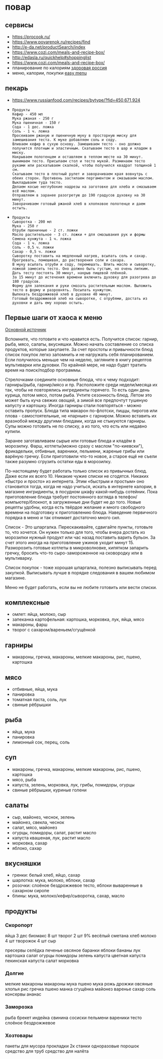 # повар

## сервисы

 * https://procook.ru/
 * https://www.povarenok.ru/recipes/find
 * http://e-da.net/productSearch/index
 * https://www.cozi.com/meals-and-recipe-box/
 * http://edasla.ru/quickhelp#shoppinglist
 * https://www.cozi.com/meals-and-recipe-box/
 * планирование по калориям [здоровая россия](https://www.cozi.com/meals-and-recipe-box/)
 * меню, калории, покупки [easy menu](https://www.youtube.com/watch?v=uBImOEYmb38&feature=emb_logo)

## пекарь

 * https://www.russianfood.com/recipes/bytype/?fid=450,671,924

 *
	```
	Продукты
	Кефир - 450 мл
	Мука ржаная - 250 г
	Мука пшеничная - 150 г
	Сода - 1 дес. ложка
	Соль - 1 ч. ложка
	Просеиваем ржаную и пшеничную муку в просторную миску для замешивания теста. К муке добавляем соль и соду.
	Вливаем кефир в сухую основу. Замешиваем тесто - оно должно получится плотным и эластичным. Скатываем тесто в шар и кладем в миску.
	Накрываем полотенцем и оставляем в теплом месте на 30 минут.
	вынимаем тесто. Присыпаем стол и тесто мукой. Разминаем тесто руками или раскатываем скалкой, чтобы получился квадрат толщиной 1 см.
	Скатываем тесто в плотный рулет и заворачиваем края вовнутрь с обеих сторон. Противень застилаем пергаментом и смазываем маслом. Выкладываем туда тесто.
	Делаем косые неглубокие надрезы на заготовке для хлеба и смазываем всё маслом.
	Отправляем в заранее разогретую до 190 градусов духовку на 30 минут.
	Заворачиваем готовый ржаной хлеб в хлопковое полотенце и даем остыть.
	```
 *
	```
	Продукты
	Сыворотка - 200 мл
	Мука - 250 г
	Отруби пшеничные - 2 ст. ложки
	Масло растительное - 3 ст. ложки + для смазывания рук и формы
	Семена кунжута - 1 ч. ложка
	Сода - 1 ч. ложка
	Соль - 0,5 ч. ложки
	Сахар - 0,5 ч. ложки
	Сыворотку поставить на медленный нагрев, всыпать соль и сахар. Прогревать, помешивая, до растворения соли и сахара.
	В муку всыпать отруби и соду, перемешать. Влить масло и сыворотку, ложкой замесить тесто. Оно должно быть густым, но очень липким.
	Дать тесту постоять 30 минут, накрыв пищевой плёнкой.
	За 15 минут до истечения времени включить духовку для разогрева до 180 градусов.
	Форму для запекания и руки смазать растительным маслом. Выложить тесто в форму и разровнять. Посыпать кунжутом.
	Выпекать бездрожжевой хлеб в духовке 40 минут.
	Готовый бездрожжевой хлеб на сыворотке, с отрубями, достать из духовки и дать ему хорошо остыть.
	```


## Первые шаги от хаоса к меню

[Основной источник](https://dom-zay-lesh.livejournal.com/235900.html)

Вспомните, что готовите и что нравится есть. Получится список: гарнир, рыба, мясо, салаты, вкусняшки.
Можно начать составление со списка продуктов, которые закупаете. За счет простоты и привычности блюд список покупок легко запомнить и не нагружать себя планированием.
Если получилось меньше чем на неделю, загляните в книгу рецептов мультиварки или духовки. По крайней мере, не надо будет тратить время на поиск/подбор программы.

Стрелочками соедините основные блюда, что к чему подходит: гарниры/рыба, гарнир/мясо и пр.
Расположите среди недели/месяца их так, чтобы не повторялись ингредиенты горячего. То есть один день курица, потом мясо, потом рыба.
Учтите сезонность блюд. Летом это может быть куча свежих овощей, а зимой все предпочтут тушеную капусту и картошку.
Иногда гарниры стали повторяться - можно оставить пропуск.
Блюда типа макарон по-флотски, пиццы, пирогов или плова - самостоятельные, не «парные» с гарниром. Можно вставить их вразнобой между другими блюдами, когда не стыкуются гарниры.
Супы можно готовить не по списку, а из того, что есть или недавно купили.

Заранее заготавливаем сырые или готовые блюда и кладём в морозилку. Фарш, котлеты(можно сразу с маслом "по-киевски"), фрикадельки, отбивные, вареники, пельмени, жареные грибы или варёную гречку.
Если приготовили что-то новое, а старое ещё не съели также разумно сгрузить остатки еды в морозилку.

По-настоящему будет работать только список из привычных блюд. Даже если их всего 10. Никакие чужие списки не сгодятся. Никаких «быстро и просто» из интернета. Этим «быстрым и простым» оно становится тогда, когда не надо учиться, искать в интернете калории, в магазине ингридиенты, в посудном шкафу какой-нибудь сотейник. Пока приготовление блюда требует постоянного взгляда в телефон/компьютер/блокнот, в загруженные дни будет не до того. Новые рецепты удобны, когда есть твёрдое желание и много свободного времени на подготовку к приготовлению блюда. Наведение первичного порядка в меню и так отнимает достаточно много сил.

Список - Это шпаргалка. Перескакивайте, сдвигайте пункты, готовьте то, что хочется. Он нужен только для того, чтобы вчера достать из морозилки нужный продукт или час назад поставить варить бульон.
За счет этого иногда на приготовление ужинов уходит минут 15. Разморозить готовые котлеты в микроволновке, кипятком запарить гречку, бросить что-то сыро-замороженное на сковородку или в мультиварку.

Список покупок - тоже хорошая шпаргалка, полезно выписывать перед закупкой. Выписывать лучше в порядке следования в вашем любимом магазине.

Меню не будет работать, если вы не любите готовить или вести списки.



## комплексные

* омлет: яйца, молоко, сыр
* запеканка картофельная: картошка, морковка, лук, яйца, мясо
* макароны, фарш
* творог с сахаром/вареньем/сгущёнкой

## гарниры

* макароны, гречка, макароны, мелкие макароны, рис, пшено, картошка

## мясо

 * отбивные, яйца, мука
 * панировка
 * томатная паста, соль, лук
 * свиные рёбрышки

## рыба

 * яйца, мука
 * панировка
 * лимонный сок, перец, соль

## суп

 * макароны, гречка, макароны, мелкие макароны, рис, пшено, картошка
 * мясо, рыба
 * капуста, зелень, морковка, лук, грибы, помидоры, огурцы
 * свиные рёбрышки, куриные голени

## салаты

* сыр, майонез, чеснок, зелень
* майонез, свекла, чеснок
* салат, мясо, майонез
* огурцы, помидоры, салат, растит масло
* капуста квашеная, лук, растит масло
* морковка, сахар
* яблоко, сахар

## вкусняшки

* гренки: белый хлеб, яйцо, сахар
* шарлотка: мука, молоко, яблоки, сахар
* розочки: слоёное бездрожжевое тесто, яблоки вываренные в сахарном сиропе
* блины: мука, молоко/кефир/сыворотка, сахар, масло

## продукты

### Скоропорт

яйца 3 дес
биомакс 8 шт
творог 2 шт 9% весёлый
сметана
хлеб
молоко 4 шт
творожок 4 шт
сыр

пресервы селёдка
печенье овсяное
баранки
яблоки
бананы
лук
картошка
салат
огурцы
помидоры
зелень
капуста
цветная капуста
пекинская капуста
салат
морковка


### Долгие

мелкие макароны
макароны
мука пшено
мука рожь
дрожжи
овсяные хлопья
рис
гречка
пшено
манка
сгущёнка
майонез
варенье
сахар
соль
консервы ананас

### Заморозка

рыба брекет
индейка
свинина
сосиски
пельмени
вареники
тесто слоёное бездрожжевое

### Хозтовары

пакеты для мусора
прокладки 2к
станки одноразовые
порошок
средство для труб
средство для налёта
